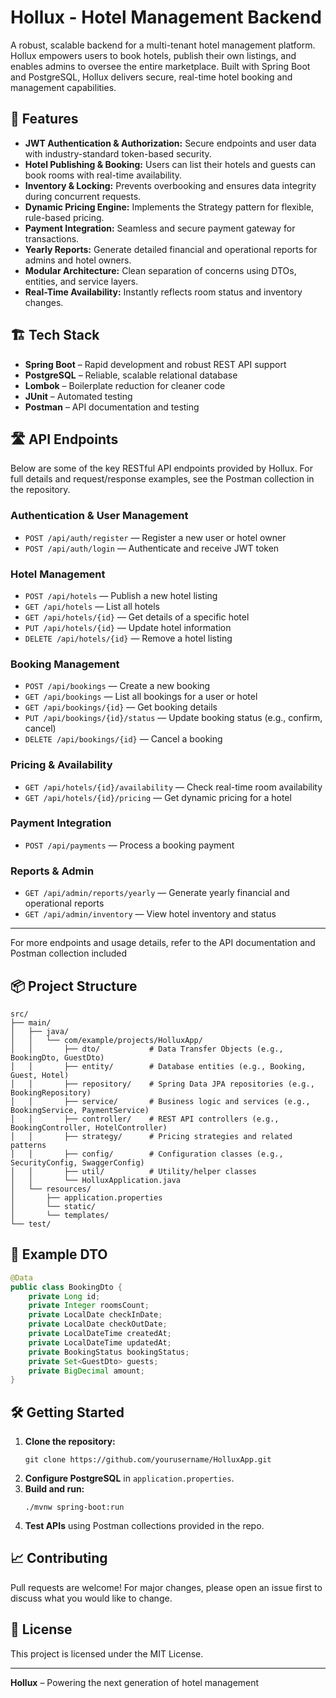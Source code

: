 # Hollux - Hotel Management Backend

A robust, scalable backend for a multi-tenant hotel management platform. Hollux empowers users to book hotels, publish their own listings, and enables admins to oversee the entire marketplace. Built with Spring Boot and PostgreSQL, Hollux delivers secure, real-time hotel booking and management capabilities.

## 🚀 Features

- **JWT Authentication & Authorization:** Secure endpoints and user data with industry-standard token-based security.
- **Hotel Publishing & Booking:** Users can list their hotels and guests can book rooms with real-time availability.
- **Inventory & Locking:** Prevents overbooking and ensures data integrity during concurrent requests.
- **Dynamic Pricing Engine:** Implements the Strategy pattern for flexible, rule-based pricing.
- **Payment Integration:** Seamless and secure payment gateway for transactions.
- **Yearly Reports:** Generate detailed financial and operational reports for admins and hotel owners.
- **Modular Architecture:** Clean separation of concerns using DTOs, entities, and service layers.
- **Real-Time Availability:** Instantly reflects room status and inventory changes.

## 🏗️ Tech Stack

- **Spring Boot** – Rapid development and robust REST API support
- **PostgreSQL** – Reliable, scalable relational database
- **Lombok** – Boilerplate reduction for cleaner code
- **JUnit** – Automated testing
- **Postman** – API documentation and testing

## 🛣️ API Endpoints

Below are some of the key RESTful API endpoints provided by Hollux. For full details and request/response examples, see the Postman collection in the repository.

### Authentication & User Management
- `POST /api/auth/register` — Register a new user or hotel owner
- `POST /api/auth/login` — Authenticate and receive JWT token

### Hotel Management
- `POST /api/hotels` — Publish a new hotel listing
- `GET /api/hotels` — List all hotels
- `GET /api/hotels/{id}` — Get details of a specific hotel
- `PUT /api/hotels/{id}` — Update hotel information
- `DELETE /api/hotels/{id}` — Remove a hotel listing

### Booking Management
- `POST /api/bookings` — Create a new booking
- `GET /api/bookings` — List all bookings for a user or hotel
- `GET /api/bookings/{id}` — Get booking details
- `PUT /api/bookings/{id}/status` — Update booking status (e.g., confirm, cancel)
- `DELETE /api/bookings/{id}` — Cancel a booking

### Pricing & Availability
- `GET /api/hotels/{id}/availability` — Check real-time room availability
- `GET /api/hotels/{id}/pricing` — Get dynamic pricing for a hotel

### Payment Integration
- `POST /api/payments` — Process a booking payment

### Reports & Admin
- `GET /api/admin/reports/yearly` — Generate yearly financial and operational reports
- `GET /api/admin/inventory` — View hotel inventory and status

---

For more endpoints and usage details, refer to the API documentation and Postman collection included

## 📦 Project Structure

```
src/
├── main/
│   ├── java/
│   │   └── com/example/projects/HolluxApp/
│   │       ├── dto/           # Data Transfer Objects (e.g., BookingDto, GuestDto)
│   │       ├── entity/        # Database entities (e.g., Booking, Guest, Hotel)
│   │       ├── repository/    # Spring Data JPA repositories (e.g., BookingRepository)
│   │       ├── service/       # Business logic and services (e.g., BookingService, PaymentService)
│   │       ├── controller/    # REST API controllers (e.g., BookingController, HotelController)
│   │       ├── strategy/      # Pricing strategies and related patterns
│   │       ├── config/        # Configuration classes (e.g., SecurityConfig, SwaggerConfig)
│   │       ├── util/          # Utility/helper classes
│   │       └── HolluxApplication.java
│   └── resources/
│       ├── application.properties
│       └── static/          
│       └── templates/         
└── test/

```

## 📖 Example DTO

```java
@Data
public class BookingDto {
    private Long id;
    private Integer roomsCount;
    private LocalDate checkInDate;
    private LocalDate checkOutDate;
    private LocalDateTime createdAt;
    private LocalDateTime updatedAt;
    private BookingStatus bookingStatus;
    private Set<GuestDto> guests;
    private BigDecimal amount;
}
```

## 🛠️ Getting Started

1. **Clone the repository:**
   ```
   git clone https://github.com/yourusername/HolluxApp.git
   ```
2. **Configure PostgreSQL** in `application.properties`.
3. **Build and run:**
   ```
   ./mvnw spring-boot:run
   ```
4. **Test APIs** using Postman collections provided in the repo.

## 📈 Contributing

Pull requests are welcome! For major changes, please open an issue first to discuss what you would like to change.

## 📄 License

This project is licensed under the MIT License.

---

**Hollux** – Powering the next generation of hotel management
